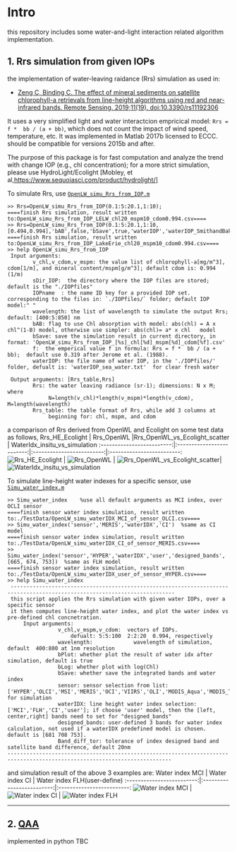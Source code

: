 # Intro
this repository includes some water-and-light interaction related algorithm implementation.
## 1. Rrs simulation from given IOPs
the implementation of water-leaving raidance (Rrs) simulation as used in: 
- [Zeng C, Binding C. The effect of mineral sediments on satellite chlorophyll-a retrievals from line-height algorithms using red and near-infrared bands. Remote Sensing. 2019;11(19). doi:10.3390/rs11192306](https://www.mdpi.com/2072-4292/11/19/2306)

It uses a very simplified light and water interactcion empricical model:  `Rrs = f *  bb / (a + bb)`,  which does not count the impact of wind speed, temperature, etc. It was implemented in Matlab 2017b licensed to ECCC. should be compatible for versions 2015b and after.

The purpose of this package is for fast computation and analyze the trend with change IOP (e.g., chl concentration); for a more strict simulation, please use HydroLight/Ecolight [Mobley, et al,https://www.sequoiasci.com/product/hydrolight/]

To simulate Rrs, use [`OpenLW_simu_Rrs_from_IOP.m`](OpenLW_simu_Rrs_from_IOP.m)
```
>> Rrs=OpenLW_simu_Rrs_from_IOP(0.1:5:20.1,1:10);
====finish Rrs simulation, result written to:OpenLW_simu_Rrs_from_IOP_LELW_chl20_mspm10_cdom0.994.csv====
>> Rrs=OpenLW_simu_Rrs_from_IOP(0.1:5:20.1,1:10,[0.494,0.994],'bAB',false,'bSave',true,'waterIOP','waterIOP_SmithandBaker.txt','IOPname','LakeErie','wavelength',400:100:800);
====finish Rrs simulation, result written to:OpenLW_simu_Rrs_from_IOP_LakeErie_chl20_mspm10_cdom0.994.csv====
>> help OpenLW_simu_Rrs_from_IOP
 Input arguments:
 		v_chl,v_cdom,v_mspm: the value list of chlorophyll-a[mg/m^3], cdom[1/m], and mineral content/mspm[g/m^3]; default cdom is: 0.994 (1/m)
 		sDir_IOP:  the directory where the IOP files are stored; default is the "./IOPfiles"
 		IOPname  : the name ID key for a provided IOP set. corresponding to the files in: `./IOPfiles/` folder; default IOP model:" "
 		wavelength: the list of wavelength to simulate the output Rrs; default: [400:5:850] nm
 		bAB: flag to use Chl absorption with model: abs(chl) = A x chl^(1-B) model, otherwise use simpler: abs(chl)= a* x chl   model
        bSave: save the simulation result in current directory, in format: 'OpenLW_simu_Rrs_from_IOP_[%s]_chl[%d]_mspm[%d]_cdom[%f].csv'
 		f:  the emperical value f in formula: Rrs = f *  bb / (a + bb);  default use 0.319 after Jerome et al. (1988). 
 		waterIOP: the file name of water IOP, in the './IOPfiles/'	folder, defualt is: 'waterIOP_sea_water.txt'  for clear fresh water
 
 Output arguments: [Rrs_table,Rrs]
 		Rrs: the water leaving radiance (sr-1); dimensions: N x M; where
             N=length(v_chl)*length(v_mspm)*length(v_cdom),  M=length(wavelength)
        Rrs_table: the table format of Rrs, while add 3 columns at
             beginning for: chl, mspm, and cdom
```

a comparison of Rrs derived from OpenWL and Ecolight on some test data as follows,
Rrs_HE_Ecolight            |  Rrs_OpenWL		|Rrs_OpenWL_vs_Ecolight_scatter          |  WaterIdx_insitu_vs_simulation
:-------------------------:|:-------------------------:|:-------------------------:|:-------------------------:
![Rrs_HE_Ecolight](./TestData/Rrs_HE_Ecolight.svg "Rrs_HE_Ecolight")  |  ![Rrs_OpenWL](./TestData/Rrs_OpenWL.svg "Rrs_OpenWL") | ![Rrs_OpenWL_vs_Ecolight_scatter](./TestData/Rrs_OpenWL_vs_Ecolight_scatter.svg "Rrs_OpenWL_vs_Ecolight_scatter")| ![WaterIdx_insitu_vs_simulation](./TestData/WaterIdx_insitu_vs_simulation.svg "WaterIdx_insitu_vs_simulation")


To simulate line-height water indexes for a specific sensor, use [`Simu_water_index.m`](Simu_water_index.m)
```
>> Simu_water_index    %use all default arguments as MCI index, over OCLI sensor
====finish sensor water index simulation, result written to:./TestData/OpenLW_simu_waterIDX_MCI_of_sensor_OLCI.csv====
>> Simu_water_index('sensor','MERIS','waterIDX','CI')  %same as CI model
====finish sensor water index simulation, result written to:./TestData/OpenLW_simu_waterIDX_CI_of_sensor_MERIS.csv====
>> Simu_water_index('sensor','HYPER','waterIDX','user','designed_bands',[665, 674, 753])  %same as FLH model
====finish sensor water index simulation, result written to:./TestData/OpenLW_simu_waterIDX_user_of_sensor_HYPER.csv====
>> help Simu_water_index
 --------------------------------------------------------------------------------------------------------------------------
 this script applies the Rrs simulation with given water IOPs, over a specific sensor
 it then computes line-height water index, and plot the water index vs pre-defined chl concnetration.
 	 Input arguments:
				v_chl,v_mspm,v_cdom:  vectors of IOPs. 
					defualt: 5:5:100  2:2:20  0.994, respectively
 				wavelength: 			wavelength of simulation, default  400:800 at 1nm resolution
 				bPlot: whether plot the result of water idx after simulation, default is true
 				bLog: whether plot with log(Chl)
				bSave: whether save the integrated bands and water index
 				sensor: sensor selection from list: ['HYPER','OLCI','MSI','MERIS','OCI','VIIRS','OLI','MODIS_Aqua','MODIS_Terra'] for simulation
 				waterIDX: line height water index selection: ['MCI','FLH','CI','user']; if choose 'user' model, then the [left, center,right] bands need to set for "designed_bands"
 				designed_bands: user-defined 3 bands for water index calculation, not used if a waterIDX predefined model is chosen. default is [681 708 753].
 				Band_diff_tor: tolerance of index designed band and satellite band difference, default 20nm
--------------------------------------------------------------------------------------------------------------------------
```
and simulation result of the above 3 examples are:
Water index MCI            |  Water index CI              |  Water index FLH(user-define) 
:-------------------------:|:-------------------------:|:-------------------------:
![Water index MCI](./TestData/MCI_simu.svg "Water index MCI") | ![Water index CI](./TestData/CI_simu.svg "Water index CI") |  ![Water index FLH](./TestData/FLH_simu.svg "Water index FLH") 

---
## 2. [QAA](https://www.ioccg.org/groups/software.html)
implemented in python
TBC
